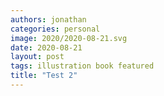 ```yaml
---
authors: jonathan
categories: personal
image: 2020/2020-08-21.svg
date: 2020-08-21
layout: post
tags: illustration book featured
title: "Test 2"
---
```

